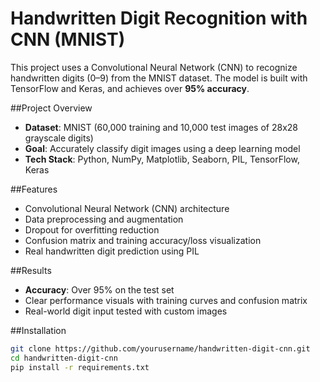 # Handwritten Digit Recognition with CNN (MNIST)

This project uses a Convolutional Neural Network (CNN) to recognize handwritten digits (0–9) from the MNIST dataset. The model is built with TensorFlow and Keras, and achieves over **95% accuracy**.

##Project Overview

- **Dataset**: MNIST (60,000 training and 10,000 test images of 28x28 grayscale digits)
- **Goal**: Accurately classify digit images using a deep learning model
- **Tech Stack**: Python, NumPy, Matplotlib, Seaborn, PIL, TensorFlow, Keras

##Features

- Convolutional Neural Network (CNN) architecture
- Data preprocessing and augmentation
- Dropout for overfitting reduction
- Confusion matrix and training accuracy/loss visualization
- Real handwritten digit prediction using PIL

##Results

- **Accuracy**: Over 95% on the test set
- Clear performance visuals with training curves and confusion matrix
- Real-world digit input tested with custom images

##Installation


```bash
git clone https://github.com/yourusername/handwritten-digit-cnn.git
cd handwritten-digit-cnn
pip install -r requirements.txt
